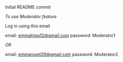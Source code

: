 Initial README commit

*To use Moderator feature*

Log in using this email


email: emmatripp12@gmail.com
password: Moderator1

*OR*

email: emmaroset29@gmail.com
password: Moderator2
